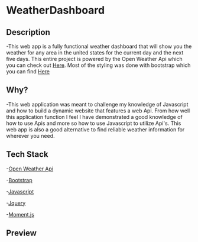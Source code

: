 # WeatherDashboard

## Description
-This web app is a fully functional weather dashboard that will show you the weather for any area in the united states for the current day and the next five days. This entire
project is powered by the Open Weather Api which you can check out [Here](https://openweathermap.org/api). Most of the styling was done with bootstrap which you can find [Here](https://getbootstrap.com/)

## Why?
-This web application was meant to challenge my knowledge of Javascript and how to build a dynamic website that features a web Api. From how well this application
function I feel I have demonstrated a good knowledge of how to use Apis and more so how to use Javascript to utilize Api's. This web app is also a good alternative 
to find reliable weather information for wherever you need. 

## Tech Stack
-[Open Weather Api](https://openweathermap.org/api)

-[Bootstrap](https://getbootstrap.com/)

-[Javascript](https://www.javascript.com/)

-[Jquery](https://jquery.com/)

-[Moment.js](https://momentjs.com/)

## Preview
